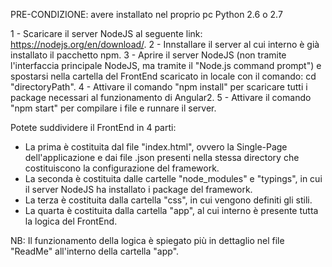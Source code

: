 PRE-CONDIZIONE: avere installato nel proprio pc Python 2.6 o 2.7

1 - Scaricare il server NodeJS al seguente link: https://nodejs.org/en/download/.
2 - Innstallare il server al cui interno è già installato il pacchetto npm.
3 - Aprire il server NodeJS (non tramite l'interfaccia principale NodeJS, ma tramite il "Node.js command prompt") e spostarsi nella cartella del FrontEnd scaricato in locale con il comando: cd "directoryPath".
4 - Attivare il comando "npm install" per scaricare tutti i package necessari al funzionamento di Angular2.
5 - Attivare il comando "npm start" per compilare i file e runnare il server.

Potete suddividere il FrontEnd in 4 parti:
- La prima è costituita dal file "index.html", ovvero la Single-Page dell'applicazione e dai file .json presenti nella stessa directory che costituiscono la configurazione del framework.
- La seconda è costituita dalle cartelle "node_modules" e "typings", in cui il server NodeJS ha installato i package del framework.
- La terza è costituita dalla cartella "css", in cui vengono definiti gli stili.
- La quarta è costituita dalla cartella "app", al cui interno è presente tutta la logica del FrontEnd.

NB: Il funzionamento della logica è spiegato più in dettaglio nel file "ReadMe" all'interno della cartella "app".
